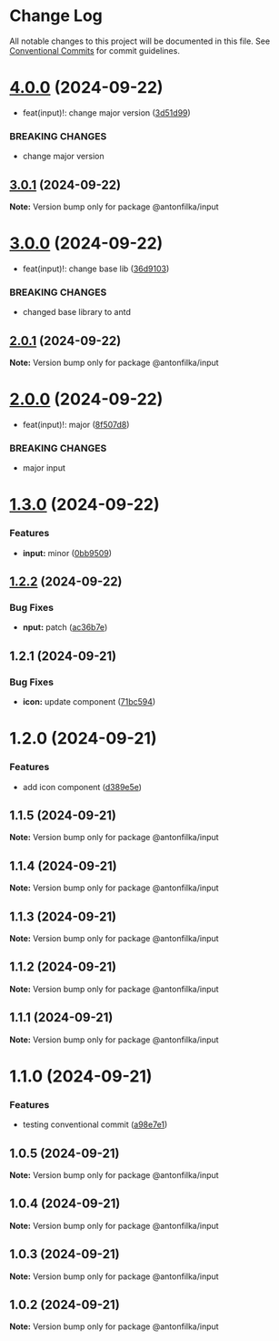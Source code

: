# Change Log

All notable changes to this project will be documented in this file.
See [Conventional Commits](https://conventionalcommits.org) for commit guidelines.

# [4.0.0](https://github.com/antonfilka/react-components-kit/compare/@antonfilka/input@3.0.1...@antonfilka/input@4.0.0) (2024-09-22)


* feat(input)!: change major version ([3d51d99](https://github.com/antonfilka/react-components-kit/commit/3d51d99960fc275c170229efede96c7daf67c5fb))


### BREAKING CHANGES

* change major version





## [3.0.1](https://github.com/antonfilka/react-components-kit/compare/@antonfilka/input@3.0.0...@antonfilka/input@3.0.1) (2024-09-22)

**Note:** Version bump only for package @antonfilka/input





# [3.0.0](https://github.com/antonfilka/react-components-kit/compare/@antonfilka/input@2.0.1...@antonfilka/input@3.0.0) (2024-09-22)


* feat(input)!: change base lib ([36d9103](https://github.com/antonfilka/react-components-kit/commit/36d9103bc0aa75c6c5db04d59c8db75d70bfc12b))


### BREAKING CHANGES

* changed base library to antd





## [2.0.1](https://github.com/antonfilka/react-components-kit/compare/@antonfilka/input@2.0.0...@antonfilka/input@2.0.1) (2024-09-22)

**Note:** Version bump only for package @antonfilka/input





# [2.0.0](https://github.com/antonfilka/react-components-kit/compare/@antonfilka/input@1.3.0...@antonfilka/input@2.0.0) (2024-09-22)


* feat(input)!: major ([8f507d8](https://github.com/antonfilka/react-components-kit/commit/8f507d8f026ef7e0f7e6b1846c9a9af1de3af78c))


### BREAKING CHANGES

* major input





# [1.3.0](https://github.com/antonfilka/react-components-kit/compare/@antonfilka/input@1.2.2...@antonfilka/input@1.3.0) (2024-09-22)


### Features

* **input:** minor ([0bb9509](https://github.com/antonfilka/react-components-kit/commit/0bb95099412ea0b522e653be55a541eff7c3366f))





## [1.2.2](https://github.com/antonfilka/react-components-kit/compare/@antonfilka/input@1.2.1...@antonfilka/input@1.2.2) (2024-09-22)


### Bug Fixes

* **nput:** patch ([ac36b7e](https://github.com/antonfilka/react-components-kit/commit/ac36b7e66609e641609765f00d005633bf705645))





## 1.2.1 (2024-09-21)


### Bug Fixes

* **icon:** update component ([71bc594](https://github.com/antonfilka/react-components-kit/commit/71bc594758238c2465d7c173931cfee8ee6b45fa))





# 1.2.0 (2024-09-21)


### Features

* add icon component ([d389e5e](https://github.com/antonfilka/react-components-kit/commit/d389e5edf212a7d067b89ad89f5f6ba1a2247cfb))





## 1.1.5 (2024-09-21)

**Note:** Version bump only for package @antonfilka/input





## 1.1.4 (2024-09-21)

**Note:** Version bump only for package @antonfilka/input





## 1.1.3 (2024-09-21)

**Note:** Version bump only for package @antonfilka/input





## 1.1.2 (2024-09-21)

**Note:** Version bump only for package @antonfilka/input





## 1.1.1 (2024-09-21)

**Note:** Version bump only for package @antonfilka/input





# 1.1.0 (2024-09-21)


### Features

* testing conventional commit ([a98e7e1](https://github.com/antonfilka/react-components-kit/commit/a98e7e11bd27036f2abc2763b0836c5aee9dd0db))





## 1.0.5 (2024-09-21)

**Note:** Version bump only for package @antonfilka/input





## 1.0.4 (2024-09-21)

**Note:** Version bump only for package @antonfilka/input





## 1.0.3 (2024-09-21)

**Note:** Version bump only for package @antonfilka/input





## 1.0.2 (2024-09-21)

**Note:** Version bump only for package @antonfilka/input
